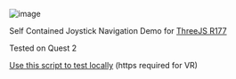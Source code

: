 ![image](https://github.com/user-attachments/assets/391c36e2-635b-4be2-8b16-5bcf95446d25)


Self Contained Joystick Navigation Demo for [ThreeJS R177](https://github.com/mrdoob/three.js/releases/tag/r177)

Tested on Quest 2

[Use this script to test locally](https://github.com/robit-man/https-server-npm-python) (https required for VR)
